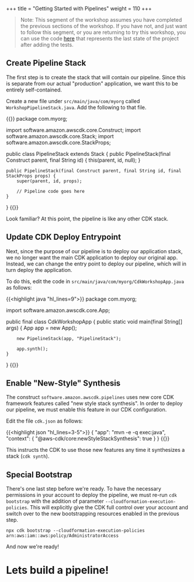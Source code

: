 +++
title = "Getting Started with Pipelines"
weight = 110
+++

> Note: This segment of the workshop assumes you have completed the previous sections of the workshop. If you have not, and just want to follow this segment, or you are returning to try this workshop, you can use the code [here](https://github.com/aws-samples/aws-cdk-intro-workshop/tree/master/code/java/main-workshop) that represents the last state of the project after adding the tests.

## Create Pipeline Stack
The first step is to create the stack that will contain our pipeline.
Since this is separate from our actual "production" application, we want this to be entirely self-contained.

Create a new file under `src/main/java/com/myorg` called `WorkshopPipelineStack.java`. Add the following to that file.

{{<highlight java>}}
package com.myorg;

import software.amazon.awscdk.core.Construct;
import software.amazon.awscdk.core.Stack;
import software.amazon.awscdk.core.StackProps;

public class PipelineStack extends Stack {
    public PipelineStack(final Construct parent, final String id) {
        this(parent, id, null);
    }

    public PipelineStack(final Construct parent, final String id, final StackProps props) {
        super(parent, id, props);

        // Pipeline code goes here
    }
}
{{</highlight>}}

Look familiar? At this point, the pipeline is like any other CDK stack.

## Update CDK Deploy Entrypoint
Next, since the purpose of our pipeline is to deploy our application stack, we no longer want the main CDK application to deploy our original app. Instead, we can change the entry point to deploy our pipeline, which will in turn deploy the application.

To do this, edit the code in `src/main/java/com/myorg/CdkWorkshopApp.java` as follows:

{{<highlight java "hl_lines=9">}}
package com.myorg;

import software.amazon.awscdk.core.App;

public final class CdkWorkshopApp {
    public static void main(final String[] args) {
        App app = new App();

        new PipelineStack(app, "PipelineStack");

        app.synth();
    }
}
{{</highlight>}}

## Enable "New-Style" Synthesis
The construct `software.amazon.awscdk.pipelines` uses new core CDK framework features called "new style stack synthesis". In order to deploy our pipeline, we must enable this feature in our CDK configuration.

Edit the file `cdk.json` as follows:

{{<highlight json "hl_lines=3-5">}}
{
    "app": "mvn -e -q exec:java",
    "context": {
        "@aws-cdk/core:newStyleStackSynthesis": true
    }
}
{{</highlight>}}

This instructs the CDK to use those new features any time it synthesizes a stack (`cdk synth`).

## Special Bootstrap
There's one last step before we're ready. To have the necessary permissions in your account to deploy the pipeline, we must re-run `cdk bootstrap` with the addition of parameter `--cloudformation-execution-policies`. This will explicitly give the CDK full control over your account and switch over to the new bootstrapping resources enabled in the previous step.

```
npx cdk bootstrap --cloudformation-execution-policies arn:aws:iam::aws:policy/AdministratorAccess
```

And now we're ready!

# Lets build a pipeline!
